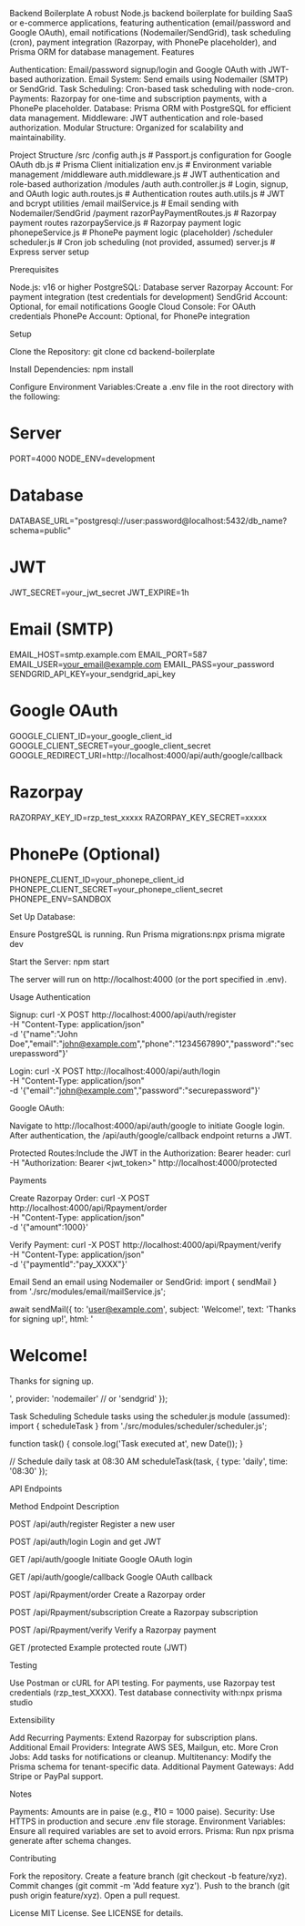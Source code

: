 Backend Boilerplate
A robust Node.js backend boilerplate for building SaaS or e-commerce applications, featuring authentication (email/password and Google OAuth), email notifications (Nodemailer/SendGrid), task scheduling (cron), payment integration (Razorpay, with PhonePe placeholder), and Prisma ORM for database management.
Features

Authentication: Email/password signup/login and Google OAuth with JWT-based authorization.
Email System: Send emails using Nodemailer (SMTP) or SendGrid.
Task Scheduling: Cron-based task scheduling with node-cron.
Payments: Razorpay for one-time and subscription payments, with a PhonePe placeholder.
Database: Prisma ORM with PostgreSQL for efficient data management.
Middleware: JWT authentication and role-based authorization.
Modular Structure: Organized for scalability and maintainability.

Project Structure
/src
  /config
    auth.js          # Passport.js configuration for Google OAuth
    db.js            # Prisma Client initialization
    env.js           # Environment variable management
  /middleware
    auth.middleware.js  # JWT authentication and role-based authorization
  /modules
    /auth
      auth.controller.js  # Login, signup, and OAuth logic
      auth.routes.js      # Authentication routes
      auth.utils.js       # JWT and bcrypt utilities
    /email
      mailService.js      # Email sending with Nodemailer/SendGrid
    /payment
      razorPayPaymentRoutes.js  # Razorpay payment routes
      razorpayService.js       # Razorpay payment logic
      phonepeService.js        # PhonePe payment logic (placeholder)
    /scheduler
      scheduler.js             # Cron job scheduling (not provided, assumed)
  server.js                    # Express server setup

Prerequisites

Node.js: v16 or higher
PostgreSQL: Database server
Razorpay Account: For payment integration (test credentials for development)
SendGrid Account: Optional, for email notifications
Google Cloud Console: For OAuth credentials
PhonePe Account: Optional, for PhonePe integration

Setup

Clone the Repository:
git clone <repository-url>
cd backend-boilerplate


Install Dependencies:
npm install


Configure Environment Variables:Create a .env file in the root directory with the following:
# Server
PORT=4000
NODE_ENV=development

# Database
DATABASE_URL="postgresql://user:password@localhost:5432/db_name?schema=public"

# JWT
JWT_SECRET=your_jwt_secret
JWT_EXPIRE=1h

# Email (SMTP)
EMAIL_HOST=smtp.example.com
EMAIL_PORT=587
EMAIL_USER=your_email@example.com
EMAIL_PASS=your_password
SENDGRID_API_KEY=your_sendgrid_api_key

# Google OAuth
GOOGLE_CLIENT_ID=your_google_client_id
GOOGLE_CLIENT_SECRET=your_google_client_secret
GOOGLE_REDIRECT_URI=http://localhost:4000/api/auth/google/callback

# Razorpay
RAZORPAY_KEY_ID=rzp_test_xxxxx
RAZORPAY_KEY_SECRET=xxxxx

# PhonePe (Optional)
PHONEPE_CLIENT_ID=your_phonepe_client_id
PHONEPE_CLIENT_SECRET=your_phonepe_client_secret
PHONEPE_ENV=SANDBOX


Set Up Database:

Ensure PostgreSQL is running.
Run Prisma migrations:npx prisma migrate dev




Start the Server:
npm start

The server will run on http://localhost:4000 (or the port specified in .env).


Usage
Authentication

Signup:
curl -X POST http://localhost:4000/api/auth/register \
-H "Content-Type: application/json" \
-d '{"name":"John Doe","email":"john@example.com","phone":"1234567890","password":"securepassword"}'


Login:
curl -X POST http://localhost:4000/api/auth/login \
-H "Content-Type: application/json" \
-d '{"email":"john@example.com","password":"securepassword"}'


Google OAuth:

Navigate to http://localhost:4000/api/auth/google to initiate Google login.
After authentication, the /api/auth/google/callback endpoint returns a JWT.


Protected Routes:Include the JWT in the Authorization: Bearer <token> header:
curl -H "Authorization: Bearer <jwt_token>" http://localhost:4000/protected



Payments

Create Razorpay Order:
curl -X POST http://localhost:4000/api/Rpayment/order \
-H "Content-Type: application/json" \
-d '{"amount":1000}'


Verify Payment:
curl -X POST http://localhost:4000/api/Rpayment/verify \
-H "Content-Type: application/json" \
-d '{"paymentId":"pay_XXXX"}'



Email
Send an email using Nodemailer or SendGrid:
import { sendMail } from './src/modules/email/mailService.js';

await sendMail({
  to: 'user@example.com',
  subject: 'Welcome!',
  text: 'Thanks for signing up!',
  html: '<h1>Welcome!</h1><p>Thanks for signing up.</p>',
  provider: 'nodemailer' // or 'sendgrid'
});

Task Scheduling
Schedule tasks using the scheduler.js module (assumed):
import { scheduleTask } from './src/modules/scheduler/scheduler.js';

function task() {
  console.log('Task executed at', new Date());
}

// Schedule daily task at 08:30 AM
scheduleTask(task, { type: 'daily', time: '08:30' });

API Endpoints



Method
Endpoint
Description



POST
/api/auth/register
Register a new user


POST
/api/auth/login
Login and get JWT


GET
/api/auth/google
Initiate Google OAuth login


GET
/api/auth/google/callback
Google OAuth callback


POST
/api/Rpayment/order
Create a Razorpay order


POST
/api/Rpayment/subscription
Create a Razorpay subscription


POST
/api/Rpayment/verify
Verify a Razorpay payment


GET
/protected
Example protected route (JWT)


Testing

Use Postman or cURL for API testing.
For payments, use Razorpay test credentials (rzp_test_XXXX).
Test database connectivity with:npx prisma studio



Extensibility

Add Recurring Payments: Extend Razorpay for subscription plans.
Additional Email Providers: Integrate AWS SES, Mailgun, etc.
More Cron Jobs: Add tasks for notifications or cleanup.
Multitenancy: Modify the Prisma schema for tenant-specific data.
Additional Payment Gateways: Add Stripe or PayPal support.

Notes

Payments: Amounts are in paise (e.g., ₹10 = 1000 paise).
Security: Use HTTPS in production and secure .env file storage.
Environment Variables: Ensure all required variables are set to avoid errors.
Prisma: Run npx prisma generate after schema changes.

Contributing

Fork the repository.
Create a feature branch (git checkout -b feature/xyz).
Commit changes (git commit -m 'Add feature xyz').
Push to the branch (git push origin feature/xyz).
Open a pull request.

License
MIT License. See LICENSE for details.
